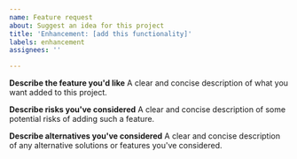 ```yaml
---
name: Feature request
about: Suggest an idea for this project
title: 'Enhancement: [add this functionality]'
labels: enhancement
assignees: ''

---
```


**Describe the feature you'd like**
A clear and concise description of what you want added to this project.

**Describe risks you've considered**
A clear and concise description of some potential risks of adding such a feature.

**Describe alternatives you've considered**
A clear and concise description of any alternative solutions or features you've considered.

